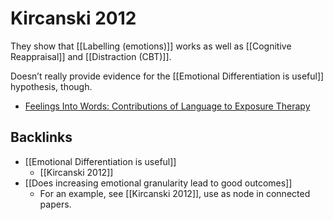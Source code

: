 # Kircanski 2012
They show that [[Labelling (emotions)]] works as well as [[Cognitive Reappraisal]] and [[Distraction (CBT)]].

Doesn’t really provide evidence for the [[Emotional Differentiation is useful]] hypothesis, though.

* [Feelings Into Words: Contributions of Language to Exposure Therapy](https://www.ncbi.nlm.nih.gov/pmc/articles/PMC4721564/)

## Backlinks
* [[Emotional Differentiation is useful]]
	* [[Kircanski 2012]]
* [[Does increasing emotional granularity lead to good outcomes]]
	* For an example, see [[Kircanski 2012]], use as node in connected papers.

<!-- {BearID:797F9499-DFCC-480F-AEB3-1433F8EEA942-22720-000005326AF65CC9} -->
